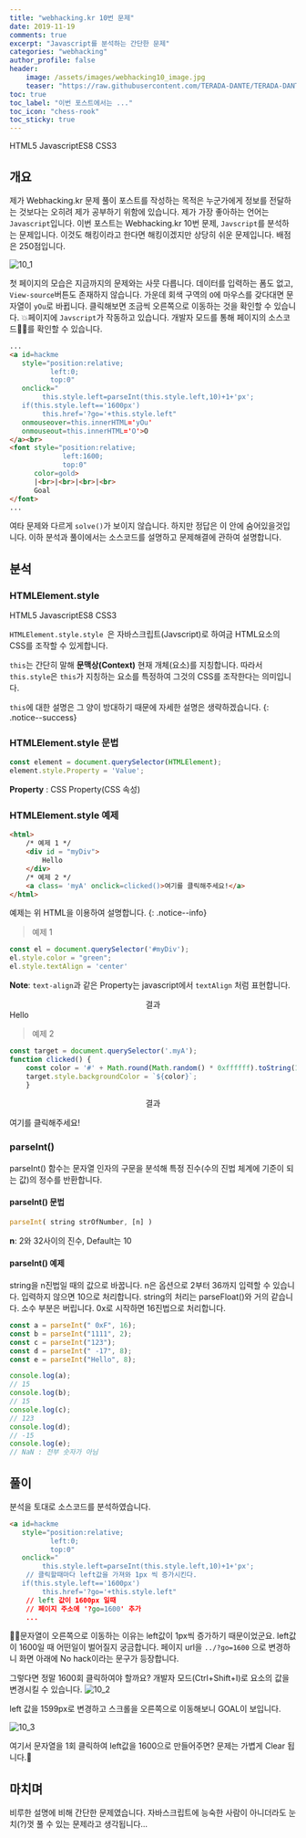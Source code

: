 ```yaml
---
title: "webhacking.kr 10번 문제"
date: 2019-11-19
comments: true
excerpt: "Javascript를 분석하는 간단한 문제"
categories: "webhacking"
author_profile: false
header:
    image: /assets/images/webhacking10_image.jpg
    teaser: "https://raw.githubusercontent.com/TERADA-DANTE/TERADA-DANTE.github.io/master/_images/teaser/webhacking_teaser.jpg"
toc: true 
toc_label: "이번 포스트에서는 ..." 
toc_icon: "chess-rook"
toc_sticky: true
---
```


<!--Language Button HTML -->

<span><a class="HTML"><i class="fab fa-html5"></i> HTML</a><a class="HTMLVer">5</a></span>  <span><a class="Javascript"><i class="fab fa-js-square"></i> Javascript</a><a class="Javascriptver">ES8</a></span>  <span><a class="CSS"><i class="fab fa-css3-alt"></i> CSS</a><a class="CSSVer">3</a></span>

<!--Language Button HTML -->
<!-- Main content-->

## 개요
제가 Webhacking.kr 문제 풀이 포스트를 작성하는 목적은 누군가에게 정보를 전달하는 것보다는 오히려 제가 공부하기 위함에 있습니다. 제가 가장 좋아하는 언어는 `Javascript`입니다. 이번 포스트는 Webhacking.kr 10번 문제, `Javscript`를 분석하는 문제입니다. 이것도 해킹이라고 한다면 해킹이겠지만 상당히 쉬운 문제입니다. 배점은 250점입니다.

![10_1](https://i.imgur.com/nA0hYxb.png)

첫 페이지의 모습은 지금까지의 문제와는 사뭇 다릅니다. 데이터를 입력하는 폼도 없고, `View-source`버튼도 존재하지 않습니다. 가운데 회색 구역의 `O`에 마우스를 갖다대면 문자열이 `yOu`로 바뀝니다. 클릭해보면 조금씩 오른쪽으로 이동하는 것을 확인할 수 있습니다. 💥페이지에 `Javscript`가 작동하고 있습니다. 개발자 모드를 통해 페이지의 소스코드📜🧩를 확인할 수 있습니다.

~~~html
...
<a id=hackme
   style="position:relative;
          left:0;
          top:0"
   onclick="
        this.style.left=parseInt(this.style.left,10)+1+'px';
   if(this.style.left=='1600px')
        this.href='?go='+this.style.left"
   onmouseover=this.innerHTML='yOu'
   onmouseout=this.innerHTML='O'>O
</a><br>
<font style="position:relative;
             left:1600;
             top:0"    
      color=gold>
      |<br>|<br>|<br>|<br>
      Goal
</font>
...
~~~

여타 문제와 다르게 `solve()`가 보이지 않습니다. 하지만 정답은 이 안에 숨어있을것입니다. 이하 분석과 풀이에서는 소스코드를 설명하고 문제해결에 관하여 설명합니다.

## 분석
### HTMLElement.style
<span><a class="HTML"><i class="fab fa-html5"></i> HTML</a><a class="HTMLVer">5</a></span>  <span><a class="Javascript"><i class="fab fa-js-square"></i> Javascript</a><a class="Javascriptver">ES8</a></span>  <span><a class="CSS"><i class="fab fa-css3-alt"></i> CSS</a><a class="CSSVer">3</a></span>

`HTMLElement.style.style `은 자바스크립트(Javscript)로 하여금 HTML요소의 CSS를 조작할 수 있게합니다.

`this`는 간단히 말해 **문맥상(Context)** 현재 개체(요소)를 지칭합니다. 따라서 `this.style`은 `this`가 지칭하는 요소를 특정하여 그것의 CSS를 조작한다는 의미입니다.

`this`에 대한 설명은 그 양이 방대하기 때문에 자세한 설명은 생략하겠습니다.
{: .notice--success} 

### HTMLElement.style 문법

~~~javascript
const element = document.querySelector(HTMLElement);
element.style.Property = 'Value';
~~~
**Property** : CSS Property(CSS 속성)


### HTMLElement.style 예제
~~~html
<html>
    /* 예제 1 */
    <div id = "myDiv">
        Hello
    </div>
    /* 예제 2 */
    <a class= 'myA' onclick=clicked()>여기를 클릭해주세요!</a>
</html>
~~~

예제는 위 HTML을 이용하여 설명합니다.
{: .notice--info}

> 예제 1

~~~javascript
const el = document.querySelector('#myDiv');
el.style.color = "green";
el.style.textAlign = 'center'
~~~
**Note**: `text-align`과 같은 Property는 javascript에서 `textAlign` 처럼 표현합니다.

<div style="text-align:center">결과</div>
<div id = "myDiv">
    Hello
</div>
<script>
    const el = document.querySelector('#myDiv');
    el.style.color = "green";
    el.style.textAlign = 'center'
</script>

> 예제 2

~~~javascript
const target = document.querySelector('.myA');
function clicked() {
    const color = '#' + Math.round(Math.random() * 0xffffff).toString(16);
    target.style.backgroundColor = `${color}`;
    }
~~~

<div style="text-align:center">결과</div>

<a class= 'myA' onclick="const target = document.querySelector('.myA');
    const color = '#' + Math.round(Math.random() * 0xffffff).toString(16);
    target.style.backgroundColor = `${color}`;">여기를 클릭해주세요!</a>

### parseInt()
parseInt() 함수는 문자열 인자의 구문을 분석해 특정 진수(수의 진법 체계에 기준이 되는 값)의 정수를 반환합니다.

#### parseInt() 문법

~~~javascript
parseInt( string strOfNumber, [n] )
~~~
**n**: 2와 32사이의 진수, Default는 10

#### parseInt() 예제

string을 n진법일 때의 값으로 바꿉니다. n은 옵션으로 2부터 36까지 입력할 수 있습니다. 입력하지 않으면 10으로 처리합니다.
string의 처리는 parseFloat()와 거의 같습니다.
소수 부분은 버립니다.
0x로 시작하면 16진법으로 처리합니다.

~~~javascript
const a = parseInt(" 0xF", 16);
const b = parseInt("1111", 2);
const c = parseInt("123");
const d = parseInt(" -17", 8);
const e = parseInt("Hello", 8); 

console.log(a);
// 15
console.log(b);
// 15
console.log(c);
// 123
console.log(d);
// -15
console.log(e);
// NaN : 전부 숫자가 아님
~~~
 
## 풀이

분석을 토대로 소스코드를 분석하였습니다. 

~~~html
<a id=hackme
   style="position:relative;
          left:0;
          top:0"
   onclick="
        this.style.left=parseInt(this.style.left,10)+1+'px';
    // 클릭할때마다 left값을 가져와 1px 씩 증가시킨다.
   if(this.style.left=='1600px')
        this.href='?go='+this.style.left"
    // left 값이 1600px 일때
    // 페이지 주소에 '?go=1600' 추가
    ...
~~~

👩‍🦱문자열이 오른쪽으로 이동하는 이유는 left값이 1px씩 증가하기 때문이었군요. left값이 1600일 때 어떤일이 벌어질지 궁금합니다. 페이지 url을 `../?go=1600` 으로 변경하니 화면 아래에 No hack이라는 문구가 등장합니다. 

그렇다면 정말 1600회 클릭하여야 할까요? 개발자 모드(Ctrl+Shift+I)로 요소의 값을 변경시킬 수 있습니다.
![10_2](https://i.imgur.com/a3Y221B.png)

left 값을 1599px로 변경하고 스크롤을 오른쪽으로 이동해보니 GOAL이 보입니다.

![10_3](https://i.imgur.com/S9dfjTb.png)

여기서 문자열을 1회 클릭하여 left값을 1600으로 만들어주면? 문제는 가볍게 Clear 됩니다.🤣

## 마치며
비루한 설명에 비해 간단한 문제였습니다. 자바스크립트에 능숙한 사람이 아니더라도 눈치(?)껏 풀 수 있는 문제라고 생각됩니다...


<!-- Main content-->

<!-- Javascript -->

<!-- Javascript -->

<!-- CSS -->

<!-- CSS -->
